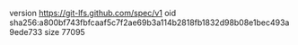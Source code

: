 version https://git-lfs.github.com/spec/v1
oid sha256:a800bf743fbfcaaf5c7f2ae69b3a114b2818fb1832d98b08e1bec493a9ede733
size 77095
